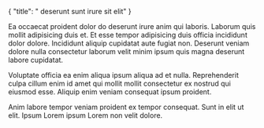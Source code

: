 {
  "title": " deserunt sunt irure sit elit"
}

Ea occaecat proident dolor do deserunt irure anim qui laboris. Laborum quis mollit adipisicing duis et. Et esse tempor adipisicing duis officia incididunt dolor dolore. Incididunt aliquip cupidatat aute fugiat non. Deserunt veniam dolore nulla consectetur laborum velit minim ipsum quis magna deserunt labore cupidatat.

Voluptate officia ea enim aliqua ipsum aliqua ad et nulla. Reprehenderit culpa cillum enim id amet qui mollit mollit consectetur ex nostrud qui eiusmod esse. Aliquip enim veniam consequat ipsum proident.

Anim labore tempor veniam proident ex tempor consequat. Sunt in elit ut elit. Ipsum Lorem ipsum Lorem non velit dolore.